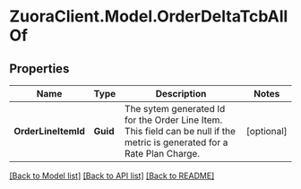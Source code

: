 # ZuoraClient.Model.OrderDeltaTcbAllOf

## Properties

Name | Type | Description | Notes
------------ | ------------- | ------------- | -------------
**OrderLineItemId** | **Guid** | The sytem generated Id for the Order Line Item. This field can be null if the metric is generated for a Rate Plan Charge.  | [optional] 

[[Back to Model list]](../README.md#documentation-for-models) [[Back to API list]](../README.md#documentation-for-api-endpoints) [[Back to README]](../README.md)

